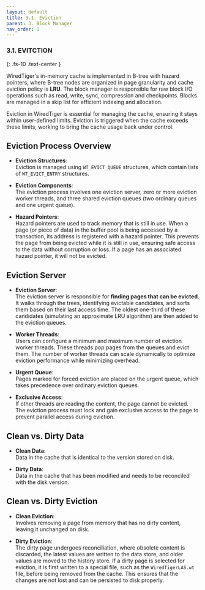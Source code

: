 ```yaml
---
layout: default
title: 3.1. Eviction
parent: 3. Block Manager
nav_order: 1
---
```

### 3.1. EVITCTION
{: .fs-10 .text-center }

WiredTiger's in-memory cache is implemented in B-tree with hazard pointers, where B-tree nodes are organized in page granularity and cache eviction policy is **LRU**. The block manager is responsible for raw block I/O operations such as read, write, sync, compression and checkpoints. Blocks are managed in a skip list for efficient indexing and allocation.

Eviction in WiredTiger is essential for managing the cache, ensuring it stays within user-defined limits. Eviction is triggered when the cache exceeds these limits, working to bring the cache usage back under control.

## Eviction Process Overview
- **Eviction Structures**: <br>
    Eviction is managed using `WT_EVICT_QUEUE` structures, which contain lists of `WT_EVICT_ENTRY` structures.

- **Eviction Components**: <br>
The eviction process involves one eviction server, zero or more eviction worker threads, and three shared eviction queues (two ordinary queues and one urgent queue).

- **Hazard Pointers**: <br>
Hazard pointers are used to track memory that is still in use. When a page (or piece of data) in the buffer pool is being accessed by a transaction, its address is registered with a hazard pointer. This prevents the page from being evicted while it is still in use, ensuring safe access to the data without corruption or loss. If a page has an associated hazard pointer, it will not be evicted.

## Eviction Server
- **Eviction Server**: <br>
The eviction server is responsible for **finding pages that can be evicted**. It walks through the trees, identifying evictable candidates, and sorts them based on their last access time. The oldest one-third of these candidates (simulating an approximate LRU algorithm) are then added to the eviction queues.

- **Worker Threads**: <br>
Users can configure a minimum and maximum number of eviction worker threads. These threads pop pages from the queues and evict them. The number of worker threads can scale dynamically to optimize eviction performance while minimizing overhead.

- **Urgent Queue**:<br>
Pages marked for forced eviction are placed on the urgent queue, which takes precedence over ordinary eviction queues.

- **Exclusive Access**:<br>
If other threads are reading the content, the page cannot be evicted. The eviction process must lock and gain exclusive access to the page to prevent parallel access during eviction.

## Clean vs. Dirty Data
- **Clean Data**:<br>
Data in the cache that is identical to the version stored on disk.

- **Dirty Data**:<br>
Data in the cache that has been modified and needs to be reconciled with the disk version.

## Clean vs. Dirty Eviction
- **Clean Eviction**:<br>
Involves removing a page from memory that has no dirty content, leaving it unchanged on disk.

- **Dirty Eviction**:<br>
The dirty page undergoes reconciliation, where obsolete content is discarded, the latest values are written to the data store, and older values are moved to the history store.
If a dirty page is selected for eviction, it is first written to a special file, such as the `WiredTigerLAS.wt` file, before being removed from the cache. This ensures that the changes are not lost and can be persisted to disk properly.
